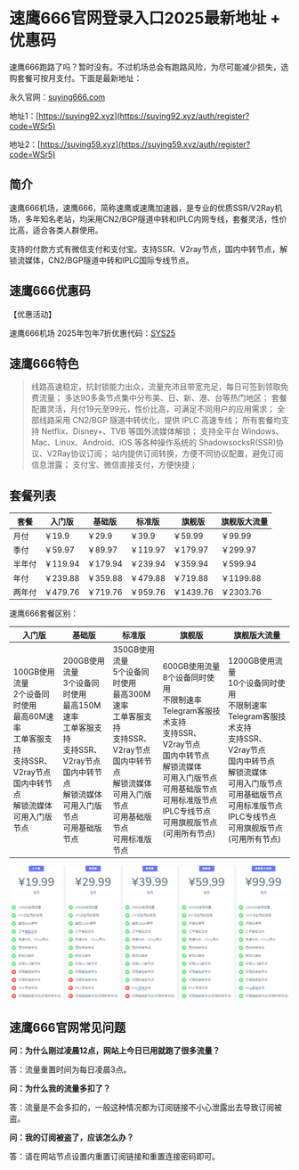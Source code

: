 # 速鹰666官网登录入口2025最新地址 + 优惠码

速鹰666跑路了吗？暂时没有。不过机场总会有跑路风险，为尽可能减少损失，选购套餐可按月支付。下面是最新地址：

永久官网：[suying666.com](https://xuv.cc/out/s666)

地址1：[https://suying92.xyz](https://suying92.xyz/auth/register?code=WSr5)

地址2：[https://suying59.xyz](https://suying59.xyz/auth/register?code=WSr5)

## 简介

速鹰666机场，速鹰666，简称速鹰或速鹰加速器，是专业的优质SSR/V2Ray机场，多年知名老站，均采用CN2/BGP隧道中转和IPLC内网专线，套餐灵活，性价比高，适合各类人群使用。

支持的付款方式有微信支付和支付宝。支持SSR、V2ray节点，国内中转节点，解锁流媒体，CN2/BGP隧道中转和IPLC国际专线节点。

## 速鹰666优惠码

【优惠活动】

速鹰666机场 2025年包年7折优惠代码：[SYS25](https://xuv.cc/out/s666)


## 速鹰666特色

> 线路高速稳定，抗封锁能力出众，流量充沛且带宽充足，每日可签到领取免费流量；
> 多达90多条节点集中分布美、日、新、港、台等热门地区；
> 套餐配置灵活，月付19元至99元，性价比高，可满足不同用户的应用需求；
> 全部线路采用 CN2/BGP 隧道中转优化，提供 IPLC 高速专线；
> 所有套餐均支持 Netflix、Disney+、TVB 等国外流媒体解锁；
> 支持全平台 Windows、Mac、Linux、Android、iOS 等各种操作系统的 ShadowsocksR(SSR)协议、V2Ray协议订阅；
> 站内提供订阅转换，方便不同协议配置，避免订阅信息泄露；
> 支付宝、微信直接支付，方便快捷；

## 套餐列表

|套餐|入门版|基础版|标准版|旗舰版|旗舰版大流量|
|----|----|----|----|----|----|
|月付|￥19.9|￥29.9|￥39.9|￥59.99|￥99.99|
|季付|￥59.97|￥89.97|￥119.97|￥179.97|￥299.97|
|半年付|￥119.94|￥179.94|￥239.94|￥359.94|￥599.94|
|年付|￥239.88|￥359.88|￥479.88|￥719.88|￥1199.88|
|两年付|￥479.76|￥719.76|￥959.76|￥1439.76|￥2303.76|

速鹰666套餐区别：

|入门版|基础版|标准版|旗舰版|旗舰版大流量|
|----|----|----|----|----|
|100GB使用流量<br/>2个设备同时使用<br/>最高60M速率<br/>工单客服支持<br/>支持SSR、V2ray节点<br/>国内中转节点<br/>解锁流媒体<br/>可用入门版节点|200GB使用流量<br/>3个设备同时使用<br/>最高150M速率<br/>工单客服支持<br/>支持SSR、V2ray节点<br/>国内中转节点<br/>解锁流媒体<br/>可用入门版节点<br/>可用基础版节点|350GB使用流量<br/>5个设备同时使用<br/>最高300M速率<br/>工单客服支持<br/>支持SSR、V2ray节点<br/>国内中转节点<br/>解锁流媒体<br/>可用入门版节点<br/>可用基础版节点<br/>可用标准版节点|600GB使用流量<br/>8个设备同时使用<br/>不限制速率<br/>Telegram客服技术支持<br/>支持SSR、V2ray节点<br/>国内中转节点<br/>解锁流媒体<br/>可用入门版节点<br/>可用基础版节点<br/>可用标准版节点<br/>IPLC专线节点<br/>可用旗舰版节点(可用所有节点)|1200GB使用流量<br/>10个设备同时使用<br/>不限制速率<br/>Telegram客服技术支持<br/>支持SSR、V2ray节点<br/>国内中转节点<br/>解锁流媒体<br/>可用入门版节点<br/>可用基础版节点<br/>可用标准版节点<br/>IPLC专线节点<br/>可用旗舰版节点(可用所有节点)|

[![速鹰666机场套餐价格](suying666_20240713_201209.png)](https://xuv.cc/out/s666)

## 速鹰666官网常见问题

**问：为什么刚过凌晨12点，网站上今日已用就跑了很多流量？**

答：流量重置时间为每日凌晨3点。

**问：为什么我的流量多扣了？**

答：流量是不会多扣的，一般这种情况都为订阅链接不小心泄露出去导致订阅被盗。

**问：我的订阅被盗了，应该怎么办？**

答：请在网站节点设置内重置订阅链接和重置连接密码即可。

